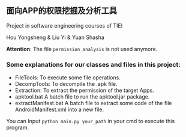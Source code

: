 ## 面向APP的权限挖掘及分析工具

Project in software engineering courses of TIEI

Hou Yongsheng & Liu Yi & Yuan Shasha

**Attention**: The file ```permission_analysis``` is not used anymore.

### Some explanations for our classes and files in this project:
* FileTools:
  To execute some file operations.
* DecompTools:
  To decompile the .apk file.
* Extraction:
  To extract the permission of the target Apps.
* apktool.bat
  A batch file to run the apktool.jar package.
* extractManifest.bat
  A batch file to extract some code of the file AndroidManifest.xml into a new file.

You can Input  ```python main.py your_path```  in your cmd to execute this program.
